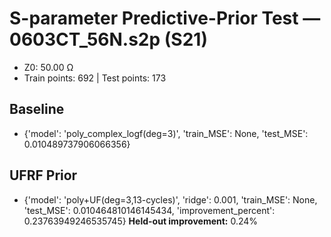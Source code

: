 # S-parameter Predictive-Prior Test — 0603CT_56N.s2p (S21)
- Z0: 50.00 Ω
- Train points: 692  |  Test points: 173

## Baseline
- {'model': 'poly_complex_logf(deg=3)', 'train_MSE': None, 'test_MSE': 0.010489737906066356}

## UFRF Prior
- {'model': 'poly+UF(deg=3,13-cycles)', 'ridge': 0.001, 'train_MSE': None, 'test_MSE': 0.010464810146145434, 'improvement_percent': 0.23763949246535745}
**Held-out improvement:** 0.24%
